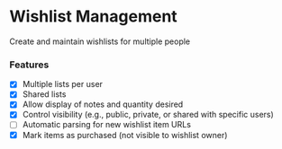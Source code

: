 # Wishlist Management

Create and maintain wishlists for multiple people

### Features

- [x] Multiple lists per user
- [x] Shared lists
- [x] Allow display of notes and quantity desired
- [x] Control visibility (e.g., public, private, or shared with specific users)
- [ ] Automatic parsing for new wishlist item URLs
- [x] Mark items as purchased (not visible to wishlist owner)

